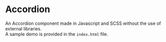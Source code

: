 # Accordion
An Accordion component made in Javascript and SCSS without the use of external libraries.    
A sample demo is provided in the ``index.html`` file.


